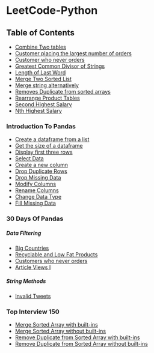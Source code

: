 # LeetCode-Python

## Table of Contents
- [Combine Two tables](https://github.com/Adeen317/Leetcode-Python/blob/adeen_space/Combine%20Two%20Tables.py)
- [Customer placing the largest number of orders](https://github.com/Adeen317/Leetcode-Python/blob/adeen_space/Customer%20placing%20largest%20number%20of%20orders.py)
- [Customer who never orders](https://github.com/Adeen317/Leetcode-Python/blob/adeen_space/Customer%20who%20never%20places%20orders.py)
- [Greatest Common Divisor of Strings](https://github.com/Adeen317/Leetcode-Python/blob/adeen_space/Greatest%20common%20divisor%20of%20strings.py)
- [Length of Last Word](https://github.com/Adeen317/Leetcode-Python/blob/main/length_of_last_word.py)
- [Merge Two Sorted List](https://github.com/Adeen317/Leetcode-Python/blob/main/Merge%20two%20sorted%20list.py)
- [Merge string alternatively](https://github.com/Adeen317/Leetcode-Python/blob/adeen_space/Merge%20Strings%20Alternatively.py)
- [Removes Duplicate from sorted arrays](https://github.com/Adeen317/Leetcode-Python/blob/main/removes%20duplicate%20from%20sorted%20arrays.py)
- [Rearrange Product Tables](https://github.com/Adeen317/Leetcode-Python/blob/adeen_space/rearrange%20product%20tables.py)
- [Second Highest Salary](https://github.com/Adeen317/Leetcode-Python/blob/adeen_space/Second_highest_salary.py)
- [Nth Highest Salary](https://github.com/Adeen317/Leetcode-Python/blob/adeen_space/Nth_highest_salary.py)

### Introduction To Pandas
- [Create a dataframe from a list](https://github.com/Adeen317/Leetcode-Python/blob/adeen_space/Create%20a%20dataframe%20from%20a%20list.py)
- [Get the size of a dataframe](https://github.com/Adeen317/Leetcode-Python/blob/adeen_space/Get%20the%20size%20of%20a%20Dataframe.py)
- [Display first three rows](https://github.com/Adeen317/Leetcode-Python/blob/adeen_space/Display%20first%20three%20rows.py)
- [Select Data](https://github.com/Adeen317/Leetcode-Python/blob/adeen_space/Select%20Data.py)
- [Create a new column](https://github.com/Adeen317/Leetcode-Python/blob/adeen_space/Create%20a%20new%20column.py)
- [Drop Duplicate Rows](https://github.com/Adeen317/Leetcode-Python/blob/main/Drop%20Duplicate%20rows.py)
- [Drop Missing Data](https://github.com/Adeen317/Leetcode-Python/blob/main/Drop%20missing%20Data.py)
- [Modify Columns](https://github.com/Adeen317/Leetcode-Python/blob/main/Modify%20Columns.py)
- [Rename Columns](https://github.com/Adeen317/Leetcode-Python/blob/main/Rename%20Columns.py)
- [Change Data Type](https://github.com/Adeen317/Leetcode-Python/blob/main/Change%20Data%20Type.py)
- [Fill Missing Data](https://github.com/Adeen317/Leetcode-Python/blob/main/Fill%20Missing%20Data.py)


### 30 Days Of Pandas

##### Data Filtering
- [Big Countries](https://github.com/Adeen317/Leetcode-Python/blob/adeen_space/30%20Days%20Of%20Pandas/Big%20Countries.py)
- [Recyclable and Low Fat Products](https://github.com/Adeen317/Leetcode-Python/blob/adeen_space/30%20Days%20Of%20Pandas/Customers%20who%20never%20orders.py)
- [Customers who never orders](https://github.com/Adeen317/Leetcode-Python/blob/adeen_space/Display%20first%20three%20rows.py)
- [Article Views I](https://github.com/Adeen317/Leetcode-Python/blob/adeen_space/30%20Days%20Of%20Pandas/Article%20Views%20I.py)

##### String Methods
- [Invalid Tweets](https://github.com/Adeen317/Leetcode-Python/blob/adeen_space/30%20Days%20Of%20Pandas/Invalid%20Tweets.py)


### Top Interview 150
- [Merge Sorted Array with built-ins](https://github.com/Adeen317/Leetcode-Python/blob/adeen_space/Top%20Interview%20150/Merge%20Sorted%20Array%20(With%20Built-ins).py)
- [Merge Sorted Array without built-ins](https://github.com/Adeen317/Leetcode-Python/blob/adeen_space/Top%20Interview%20150/Merge%20Sorted%20Array%20(Without%20Built-ins).py)
- [Remove Duplicate from Sorted Array with built-ins](https://github.com/Adeen317/Leetcode-Python/blob/adeen_space/Top%20Interview%20150/Remove%20Duplicate%20from%20sorted%20array(with%20built-ins).py)
- [Remove Duplicate from Sorted Array without built-ins](https://github.com/Adeen317/Leetcode-Python/blob/adeen_space/Top%20Interview%20150/Remove%20Duplicate%20from%20sorted%20array(without%20built-ins).py)




